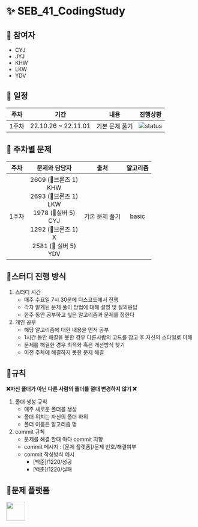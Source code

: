 # ✨ SEB_41_CodingStudy
  
## 🌟 참여자
  
- CYJ
- JYJ
- KHW
- LKW
- YDV
  
## 🌟 일정
  
| 주차  |         기간          |    내용    |  진행상황  |
|:---:|:-------------------:|:--------:|:------:|
| 1주차 | 22.10.26 ~ 22.11.01 | 기본 문제 풀기 | ![status][TODO] |
  
## 🌟 주차별 문제 
  
| 주차  |                                                                           문제와 담당자                                                                            |    출처    | 알고리즘  |
|:---:|:------------------------------------------------------------------------------------------------------------------------------------------------------------:|:--------:|:-----:|
| 1주차 | 2609 (🥉브론즈 1) <br/> KHW <br/> 2693 (🥉브론즈 1)  <br/> LKW <br/> 1978 (🥈실버 5)  <br/> CYJ  <br/> 1292 (🥉브론즈 1)  <br/> X <br/> 2581 (🥈 실버 5)  <br/> YDV <br/> | 기본 문제 풀기 | basic |
  
## 🌟스터디 진행 방식
  
1. 스터디 시간 
   - 매주 수요일 7시 30분에 디스코드에서 진행
   - 각자 맡게된 문제 풀이 방법에 대해 설명 및 질의응답
   - 한주 동안 공부하고 싶은 알고리즘과 문제를 정한다
2. 개인 공부
   - 해당 알고리즘에 대한 내용을 먼저 공부
   - 1시간 동안 해결을 못한 경우 다른사람의 코드를 참고 후 자신의 스타일로 이해
   - 문제를 해결한 경우 최적화 혹은 개선방식 찾기
   - 이전 주차에 해결하지 못한 문제 해결
  
## 🌟규칙
  
**❌자신 폴더가 아닌 다른 사람의 폴더를 절대 변경하지 않기 ❌**

1. 폴더 생성 규칙
   - 매주 새로운 폴더를 생성
   - 폴더 위치는 자신의 폴더 하위
   - 폴더 이름은 알고리즘 명
2. commit 규칙
    - 문제를 해결 할때 마다 commit 지향
    - commit 메시지 : [문제 플랫폼]/문제 번호/해결여부
    - commit 작성방식 예시
      - [백준]/1220/성공
      - [백준]/1220/실패
  
## 🌟문제 플랫폼
<a href = "https://www.acmicpc.net/"><img src="https://d2gd6pc034wcta.cloudfront.net/images/logo@2x.png" height="50px"></a>
  
[TODO]: https://img.shields.io/badge/-TODO-DFFD26
[DOING]: https://img.shields.io/badge/-DOING-31AE0F
[DONE]: https://img.shields.io/badge/-DONE-0885CC
